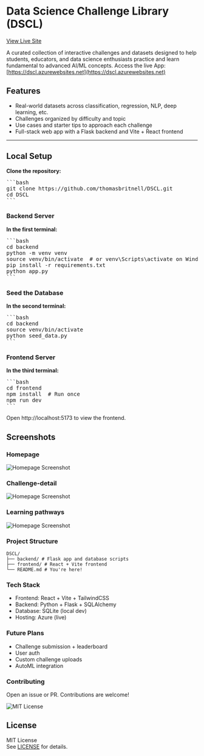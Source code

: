 # Data Science Challenge Library (DSCL)

[View Live Site](https://rhemish.github.io/dscl-docs/)

A curated collection of interactive challenges and datasets designed to help students, educators, and data science enthusiasts practice and learn fundamental to advanced AI/ML concepts. Access the live App: [https://dscl.azurewebsites.net](https://dscl.azurewebsites.net)

## Features

- Real-world datasets across classification, regression, NLP, deep learning, etc.
- Challenges organized by difficulty and topic
- Use cases and starter tips to approach each challenge
- Full-stack web app with a Flask backend and Vite + React frontend

---

## Local Setup
**Clone the repository:**

<pre>```bash 
git clone https://github.com/thomasbritnell/DSCL.git 
cd DSCL 
``` </pre>

### Backend Server
**In the first terminal:**

<pre>```bash 
cd backend
python -m venv venv
source venv/bin/activate  # or venv\Scripts\activate on Windows
pip install -r requirements.txt
python app.py
``` </pre>

### Seed the Database
**In the second terminal:**

<pre>```bash 
cd backend
source venv/bin/activate
python seed_data.py
``` </pre>

### Frontend Server
**In the third terminal:**

<pre>```bash 
cd frontend
npm install  # Run once
npm run dev
``` </pre>

Open http://localhost:5173 to view the frontend.

## Screenshots

### Homepage

![Homepage Screenshot](assets/homepage.png)

### Challenge-detail

![Homepage Screenshot](assets/challenge-detail.png)

### Learning pathways

![Homepage Screenshot](assets/learningpathways.png)

### Project Structure
```
DSCL/
├── backend/ # Flask app and database scripts
├── frontend/ # React + Vite frontend
└── README.md # You're here!
```

### Tech Stack
- Frontend: React + Vite + TailwindCSS
- Backend: Python + Flask + SQLAlchemy
- Database: SQLite (local dev)
- Hosting: Azure (live)

### Future Plans
- Challenge submission + leaderboard
- User auth
- Custom challenge uploads
- AutoML integration

### Contributing
Open an issue or PR. Contributions are welcome!

![MIT License](https://img.shields.io/badge/license-MIT-green)
## License

MIT License  
See [LICENSE](./LICENSE) for details.
